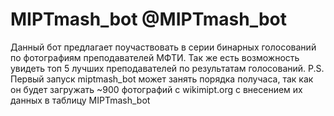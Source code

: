 # MIPTmash_bot @MIPTmash_bot

Данный бот предлагает поучаствовать в серии бинарных голосований по фотографиям преподавателей МФТИ. Так же есть возможность увидеть топ 5 лучших преподавателей по результатам голосований. 
P.S.
Первый запуск miptmash_bot может занять порядка получаса, так как он будет загружать ~900 фотографий с wikimipt.org с внесением их данных в таблицу
MIPTmash_bot

